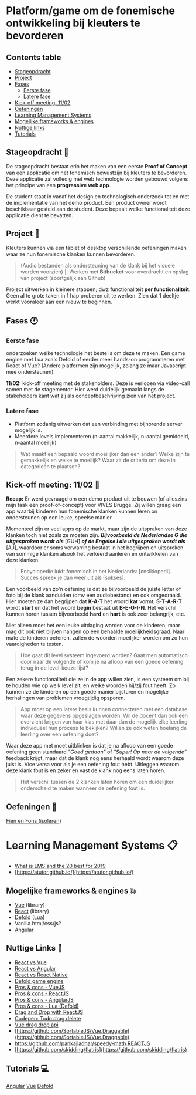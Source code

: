 # Platform/game om de fonemische ontwikkeling bij kleuters te bevorderen

## Contents table

- [Stageopdracht](#stageopdracht)
- [Project](#project)
- [Fases](#fases)
   - [Eerste fase](#eerste-fase)
   - [Latere fase](#latere-fase)
- [Kick-off meeting: 11/02](#kick-off-meeting:-11/02)
- [Oefeningen](#oefeningen)
- [Learning Management Systems](#learning-management-systems)
- [Mogelijke frameworks & engines](#mogelijke-frameworks-engines)
- [Nuttige links](#nuttige-links)
- [Tutorials](#tutorials)

## Stageopdracht 🚀
De stageopdracht bestaat erin het maken van een eerste **Proof of Concept** van een applicatie om het fonemisch bewustzijn bij kleuters te bevorderen. Deze applicatie zal volledig met web technologie worden gebouwd volgens het principe van een **progressive web app**.

De student staat in vanaf het design en technologisch onderzoek tot en met de implementatie van het demo product. Een product owner wordt beschikbaar gesteld aan de student. Deze bepaalt welke functionaliteit deze applicatie dient te bevatten.

## Project 📄
Kleuters kunnen via een tablet of desktop verschillende oefeningen maken waar ze hun fonemische klanken kunnen bevorderen. 

> (Audio bestanden als ondersteuning van de klank bij het visuele worden voorzien) || Werken met **Bitbucket** voor overdracht en opslag van project (soortgelijk aan Github)

Project uitwerken in kleinere stappen; dwz functionaliteit **per functionaliteit**. Geen al te grote taken in 1 hap proberen uit te werken. Zien dat 1 deeltje werkt vooraleer aan een nieuw te beginnen.

## Fases 🕐

### Eerste fase 
onderzoeken welke technologie het beste is om deze te maken. Een game engine met Lua zoals Defold of eerder meer hands-on programmeren met React of Vue? (Andere platformen zijn mogelijk, zolang ze maar Javascript mee ondersteunen).

**11/02:** kick-off meeting met de stakeholders. Deze is verlopen via video-call samen met de stagementor. Hier werd duidelijk gemaakt langs de stakeholders kant wat zij als conceptbeschrijving zien van het project. 

### Latere fase
- Platform zodanig uitwerken dat een verbinding met bijhorende server mogelijk is.
- Meerdere levels implementeren (n-aantal makkelijk, n-aantal gemiddeld, n-aantal moeilijk)

> Wat maakt een bepaald woord moeilijker dan een ander? Welke zijn te gemakkelijk en welke te moeilijk? Waar zit de criteria om deze in categorieën te plaatsen?

## Kick-off meeting: 11/02 📆
**Recap:** Er werd gevraagd om een demo product uit te bouwen (of alleszins mijn taak een proof-of-concept) voor VIVES Brugge. Zij willen graag een app waarbij kinderen hun fonemische klanken kunnen leren on ondersteunen op een leuke, speelse manier.

Momenteel zijn er veel apps op de markt, maar zijn de uitspraken van deze klanken toch niet zoals ze moeten zijn. ***Bijvoorbeeld de Nederlandse G die uitgesproken wordt als*** [GUH] ***of de Engelse I die uitgesproken wordt als*** [AJ], waardoor er soms verwarring bestaat in het begrijpen en uitspreken van sommige klanken alsook het verkeerd aanleren en ontwikkelen van deze klanken.

> Encyclopedie luidt fonemisch in het Nederlands: [εnsiklopedi]. Succes spreek je dan weer uit als [sukses].

Een voorbeeld van zo'n oefening is dat ze bijvoorbeeld de juiste letter of foto bij de klank aanduiden (dmv een audiobestand) en ook omgedraaid. Hier moeten ze dan begrijpen dat **K-A-T** het woord **kat** vormt, **S-T-A-R-T** wordt **start** en dat het woord **begin** bestaat uit **B-E-G-I-N**. Het verschil kunnen horen tussen bijvoorbeeld **hard** en **hart** is ook zeer belangrijk, etc.

Niet alleen moet het een leuke uitdaging worden voor de kinderen, maar mag dit ook niet blijven hangen op een behaalde moeilijkheidsgraad. Naar mate de kinderen oefenen, zullen de woorden moeilijker worden om zo hun vaardigheden te testen.

> Hoe gaat dit level systeem ingevoerd worden? Gaat men automatisch door naar de volgende of kom je na afloop van een goede oefening terug in de level-keuze lijst?

Een zekere functionaliteit die ze in de app willen zien, is een systeem om bij te houden wie op welk level zit, en welke woorden hij/zij fout heeft. Zo kunnen ze de kinderen op een goede manier bijsturen en mogelijke herhalingen van problemen vroegtijdig opsporen.

> App moet op een latere basis kunnen connecteren met een database waar deze gegevens opgeslagen worden. Wil de docent dan ook een overzicht krijgen van haar klas met daar dan de mogelijk elke leerling individueel hun process te bekijken? Willen ze ook weten hoelang de leerling over een oefening doet?

Waar deze app met moet uitblinken is dat je na afloop van een goede oefening geen standaard _"Goed gedaan"_ of _"Super! Op naar de volgende"_ feedback krijgt, maar dat de klank nog eens herhaald wordt waarom deze juist is. Vice versa voor als je een oefening fout hebt. Uitleggen waarom deze klank fout is en zeker en vast de klank nog eens laten horen.

> Het verschil tussen de 2 klanken laten horen om een duidelijker onderscheid te maken wanneer de oefening fout is.  

## Oefeningen 🎯
[Fien en Fons (isoleren)]()


# Learning Management Systems 📋
 - [What is LMS and the 20 best for 2019](https://elearningindustry.com/the-20-best-learning-management-systems)
 - [https://atutor.github.io/](https://atutor.github.io/)

## Mogelijke frameworks & engines 💥
- [Vue](https://vuejs.org/) (library)
- [React](https://reactjs.org/) (library)
- [Defold](https://defold.com/) (Lua)
- Vanilla html/css/js?
- [Angular](https://angular.io/)

## Nuttige Links 📎
- [React vs Vue](https://www.javatpoint.com/react-vs-vue)
- [React vs Angular](https://www.javatpoint.com/reactjs-vs-angularjs)
- [React vs React Native](https://www.javatpoint.com/reactjs-vs-reactnative)
- [Defold game engine](https://defold.com/)
- [Pros & cons - VueJS](https://naturaily.com/blog/pros-cons-vue-js)
- [Pros & cons - ReactJS](https://www.javatpoint.com/pros-and-cons-of-react)
- [Pros & cons - AngularJS](https://www.altexsoft.com/blog/engineering/the-good-and-the-bad-of-angular-development/)
- [Pros & cons - Lua (Defold)](https://www.reddit.com/r/lua/comments/6dd6c1/what_are_the_pros_and_cons_of_lua/)
- [Drag and Drop with ReactJS](https://codeburst.io/react-drag-and-drop-an-easier-tutorial-e0b739607c91)
- [Codepen: Todo drag delete](https://codepen.io/pasoevi/pen/ooOrpo)
- [Vue drag drop api](https://vuejsexamples.com/a-lightweight-vue-wrapper-that-abstracts-away-the-wonkier-parts-of-the-drag-and-drop/)
- [https://github.com/SortableJS/Vue.Draggable](https://github.com/SortableJS/Vue.Draggable)
- [https://github.com/pankajladhar/speedy-math REACTJS](https://github.com/pankajladhar/speedy-math)
- [https://github.com/skidding/flatris](https://github.com/skidding/flatris)

## Tutorials 💻
[Angular](https://www.freecodecamp.org/news/learn-how-to-create-your-first-angular-app-in-20-min-146201d9b5a7/)
[Vue](https://www.taniarascia.com/getting-started-with-vue/)
[Defold](https://defold.com/tutorials/getting-started/)
